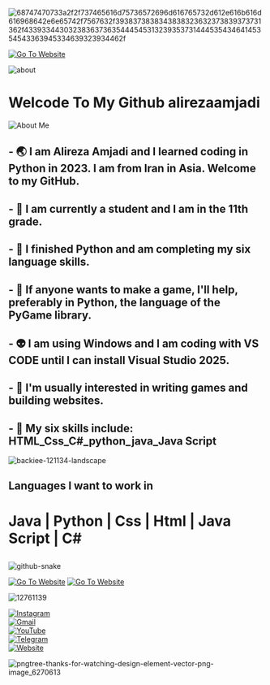 
![68747470733a2f2f737465616d75736572696d616765732d612e616b616d616968642e6e65742f7567632f3938373838343838323632373839373731362f433933443032383637363544454531323935373144453543464145354543363945334639323934462f](https://github.com/user-attachments/assets/75c2791f-098a-4c38-acd2-af1bb3e26d6f)


[![Go To Website](https://img.shields.io/badge/Go%20To%20Website-000000?style=for-the-badge&logoColor=white)](https://alirezaamjadi.com)


![about](https://github.com/user-attachments/assets/a1ed3ad0-348b-459f-835e-e285afbeaecf)




# Welcode To My Github alirezaamjadi






![About Me](https://github.com/user-attachments/assets/e3dfec77-e873-4764-ba0a-08800ec79ec5)





## - 🌏 I am Alireza Amjadi and I learned coding in Python in 2023. I am from Iran in Asia. Welcome to my GitHub.
## - 🔭 I am currently a student and I am in the 11th grade. 
## - 🌱 I finished Python and am completing my six language skills.
## - 👯 If anyone wants to make a game, I'll help, preferably in Python, the language of the PyGame library.
## - 👽 I am using Windows and I am coding with VS CODE until I can install Visual Studio 2025.
## - 📃 I'm usually interested in writing games and building websites.
## - 🧿 My six skills include: HTML_Css_C#_python_java_Java Script
 ![backiee-121134-landscape](https://github.com/user-attachments/assets/ac5bf625-b382-4a64-a1ef-b67b4a352aea)


##




## Languages ​​I want to work in

# Java |  Python |  Css |  Html |  Java Script |  C#
##





![github-snake](https://github.com/user-attachments/assets/87d54cb7-f951-44f8-bdbd-bfbbf0ba73c9)




[![Go To Website](https://img.shields.io/badge/Go%20To%20Website-000000?style=for-the-badge&logo=google-chrome&logoColor=white)](https://alirezaamjadi.com)
[![Go To Website](https://img.shields.io/badge/Go%20To%20Website-000000?style=for-the-badge&logoColor=white)](https://alirezaamjadi.com)



![12761139](https://github.com/user-attachments/assets/65b57a75-d959-41dd-b268-5037c6cb4575)

[![Instagram](https://img.shields.io/badge/Instagram-E4405F?style=for-the-badge&logo=instagram&logoColor=white)](https://www.instagram.com/alirezaamjadi_?igsh=aHR4bGtxcjh2N2Jz&utm_source=qr)  
[![Gmail](https://img.shields.io/badge/Gmail-D14836?style=for-the-badge&logo=gmail&logoColor=white)](mailto:alirezaamjadi1387@gmail.com)  
[![YouTube](https://img.shields.io/badge/YouTube-FF0000?style=for-the-badge&logo=youtube&logoColor=white)](https://m.youtube.com/@Haj.alirezaYT)  
[![Telegram](https://img.shields.io/badge/Telegram-0088CC?style=for-the-badge&logo=telegram&logoColor=white)](https://t.me/amjadi2008)  
[![Website](https://img.shields.io/badge/Website-001F4D?style=for-the-badge&logo=google-chrome&logoColor=white)](https://alirezaamjadi.com)



![pngtree-thanks-for-watching-design-element-vector-png-image_6270613](https://github.com/user-attachments/assets/38c975a7-47c9-4682-afb9-1644806ee605)

